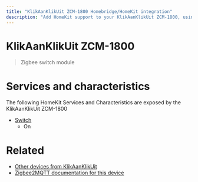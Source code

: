 ```yaml
---
title: "KlikAanKlikUit ZCM-1800 Homebridge/HomeKit integration"
description: "Add HomeKit support to your KlikAanKlikUit ZCM-1800, using Homebridge, Zigbee2MQTT and homebridge-z2m."
---
```

<!---
This file has been GENERATED using src/docgen/docgen.ts
DO NOT EDIT THIS FILE MANUALLY!
-->
# KlikAanKlikUit ZCM-1800
> Zigbee switch module


# Services and characteristics
The following HomeKit Services and Characteristics are exposed by
the KlikAanKlikUit ZCM-1800

* [Switch](../../switch.md)
  * On


# Related
* [Other devices from KlikAanKlikUit](../index.md#klikaanklikuit)
* [Zigbee2MQTT documentation for this device](https://www.zigbee2mqtt.io/devices/ZCM-1800.html)